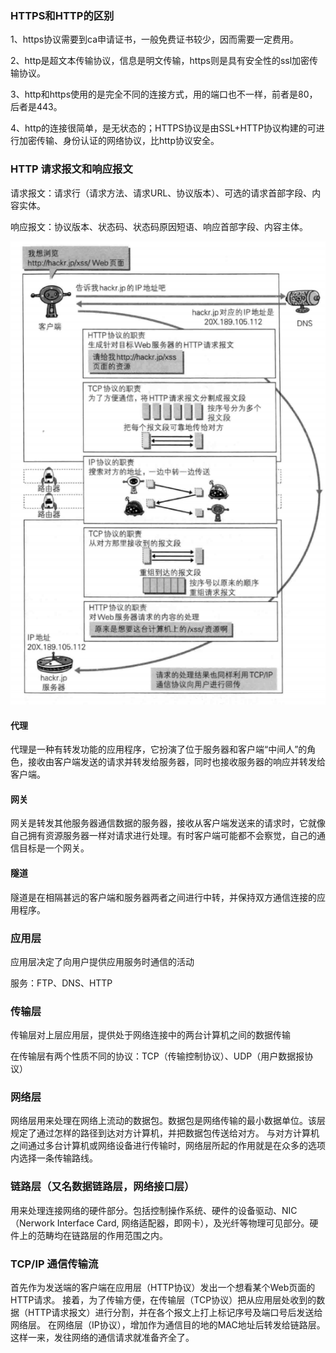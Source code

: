 ### HTTPS和HTTP的区别
1、https协议需要到ca申请证书，一般免费证书较少，因而需要一定费用。

2、http是超文本传输协议，信息是明文传输，https则是具有安全性的ssl加密传输协议。

3、http和https使用的是完全不同的连接方式，用的端口也不一样，前者是80，后者是443。

4、http的连接很简单，是无状态的；HTTPS协议是由SSL+HTTP协议构建的可进行加密传输、身份认证的网络协议，比http协议安全。
### HTTP 请求报文和响应报文
请求报文：请求行（请求方法、请求URL、协议版本）、可选的请求首部字段、内容实体。

响应报文：协议版本、状态码、状态码原因短语、响应首部字段、内容主体。

![](https://github.com/dlyt/blog/blob/master/imgs/%7BD62C3525-1FCD-43C5-B9D5-4E82EDFF89C7%7D.jpg)
#### 代理
代理是一种有转发功能的应用程序，它扮演了位于服务器和客户端“中间人”的角色，接收由客户端发送的请求并转发给服务器，同时也接收服务器的响应并转发给客户端。
#### 网关
网关是转发其他服务器通信数据的服务器，接收从客户端发送来的请求时，它就像自己拥有资源服务器一样对请求进行处理。有时客户端可能都不会察觉，自己的通信目标是一个网关。
#### 隧道
隧道是在相隔甚远的客户端和服务器两者之间进行中转，并保持双方通信连接的应用程序。
### 应用层
应用层决定了向用户提供应用服务时通信的活动

服务：FTP、DNS、HTTP
### 传输层
传输层对上层应用层，提供处于网络连接中的两台计算机之间的数据传输

在传输层有两个性质不同的协议：TCP（传输控制协议）、UDP（用户数据报协议）
### 网络层
网络层用来处理在网络上流动的数据包。数据包是网络传输的最小数据单位。该层规定了通过怎样的路径到达对方计算机，并把数据包传送给对方。
与对方计算机之间通过多台计算机或网络设备进行传输时，网络层所起的作用就是在众多的选项内选择一条传输路线。
### 链路层（又名数据链路层，网络接口层）
用来处理连接网络的硬件部分。包括控制操作系统、硬件的设备驱动、NIC（Nerwork Interface Card, 网络适配器，即网卡），及光纤等物理可见部分。硬件上的范畴均在链路层的作用范围之内。
### TCP/IP 通信传输流
首先作为发送端的客户端在应用层（HTTP协议）发出一个想看某个Web页面的HTTP请求。
接着，为了传输方便，在传输层（TCP协议）把从应用层处收到的数据（HTTP请求报文）进行分割，并在各个报文上打上标记序号及端口号后发送给网络层。
在网络层（IP协议），增加作为通信目的地的MAC地址后转发给链路层。这样一来，发往网络的通信请求就准备齐全了。